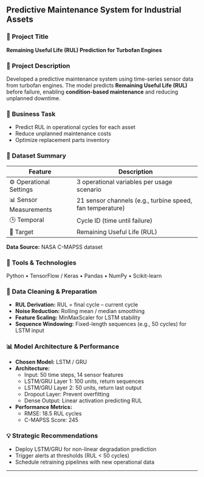 ## Predictive Maintenance System for Industrial Assets

### 🧠 Project Title
**Remaining Useful Life (RUL) Prediction for Turbofan Engines**

### 📘 Project Description
Developed a predictive maintenance system using time-series sensor data from turbofan engines. The model predicts **Remaining Useful Life (RUL)** before failure, enabling **condition-based maintenance** and reducing unplanned downtime.

### 🎯 Business Task
- Predict RUL in operational cycles for each asset  
- Reduce unplanned maintenance costs  
- Optimize replacement parts inventory  

### 📁 Dataset Summary

| Feature | Description |
|---------|-------------|
| ⚙️ Operational Settings | 3 operational variables per usage scenario |
| 📊 Sensor Measurements | 21 sensor channels (e.g., turbine speed, fan temperature) |
| 🕒 Temporal | Cycle ID (time until failure) |
| 🎯 Target | Remaining Useful Life (RUL) |

**Data Source:** NASA C-MAPSS dataset

### 🧰 Tools & Technologies
Python • TensorFlow / Keras • Pandas • NumPy • Scikit-learn

### 🧹 Data Cleaning & Preparation
- **RUL Derivation:** RUL = final cycle – current cycle  
- **Noise Reduction:** Rolling mean / median smoothing  
- **Feature Scaling:** MinMaxScaler for LSTM stability  
- **Sequence Windowing:** Fixed-length sequences (e.g., 50 cycles) for LSTM input  

### 📊 Model Architecture & Performance
- **Chosen Model:** LSTM / GRU  
- **Architecture:**  
  - Input: 50 time steps, 14 sensor features  
  - LSTM/GRU Layer 1: 100 units, return sequences  
  - LSTM/GRU Layer 2: 50 units, return last output  
  - Dropout Layer: Prevent overfitting  
  - Dense Output: Linear activation predicting RUL  
- **Performance Metrics:**  
  - RMSE: 18.5 RUL cycles  
  - C-MAPSS Score: 245  

### 💡 Strategic Recommendations
- Deploy LSTM/GRU for non-linear degradation prediction  
- Trigger alerts at thresholds (RUL < 50 cycles)  
- Schedule retraining pipelines with new operational data  

</details>

---

